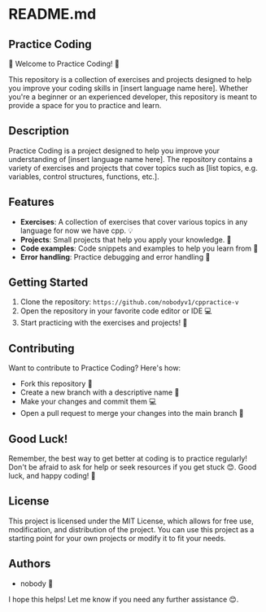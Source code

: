 

**README.md**
================

**Practice Coding**
-------------------

🚀 Welcome to Practice Coding! 🚀

This repository is a collection of exercises and projects designed to help you improve your coding skills in [insert language name here]. Whether you're a beginner or an experienced developer, this repository is meant to provide a space for you to practice and learn.

**Description**
-------------

Practice Coding is a project designed to help you improve your understanding of [insert language name here]. The repository contains a variety of exercises and projects that cover topics such as [list topics, e.g. variables, control structures, functions, etc.].

**Features**
------------

* **Exercises**: A collection of exercises that cover various topics in any language for now we have cpp. 💡
* **Projects**: Small projects that help you apply your knowledge. 🎉
* **Code examples**: Code snippets and examples to help you learn from 🔧
* **Error handling**: Practice debugging and error handling  🚧

**Getting Started**
------------------

1. Clone the repository: `https://github.com/nobodyv1/cppractice-v`
2. Open the repository in your favorite code editor or IDE 💻
3. Start practicing with the exercises and projects! 🎉

**Contributing**
--------------

Want to contribute to Practice Coding? Here's how:

* Fork this repository 🔄
* Create a new branch with a descriptive name  📝
* Make your changes and commit them 💻
* Open a pull request to merge your changes into the main branch 📨

**Good Luck!**
--------------

Remember, the best way to get better at coding is to practice regularly! Don't be afraid to ask for help or seek resources if you get stuck 😊. Good luck, and happy coding! 🚀

**License**
----------

This project is licensed under the MIT License, which allows for free use, modification, and distribution of the project. You can use this project as a starting point for your own projects or modify it to fit your needs.

**Authors**
----------

* nobody 👋

I hope this helps! Let me know if you need any further assistance 😊.

